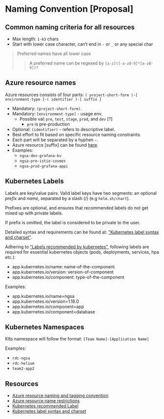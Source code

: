 # Naming Convention [Proposal]

## Common naming criteria for all resources

- Max length: `1-63` chars
- Start with lower case character, can’t end in `-` or `_` or any special char

> Preferred names have all lower case
>> A preferred name can be regexed by `[a-z]([-a-z0-9]*[a-z0-9])?`

## Azure resource names

Azure resources consists of four parts: `( project-short-form )-[ environment-type ]-( identifier )-[ suffix ]`

- Mandatory: `(project-short-form)`.
- Mandatory: `[environment-type]` - usage env.
  - Possible val: `pre`, `test`, `stage`, `prod`, and `dev` [?]
    - `pre` is pre-production
- Optional: `(identifier)` - refers to descriptive label.
- Best effort to fit based on specific resource naming constraints.
- Each part will be separated by a hyphen `-`.
- Azure resource [suffix] can be found [here][1].
- Examples:
  - `ngsa-dev-grafana-kv`
  - `ngsa-pre-istio-cosmos`
  - `ngsa-prod-grafana-appi`

## Kubernetes Labels

Labels are key/value pairs. Valid label keys have two segments: an optional *prefix* and *name*, separated by a slash (/) (e.g `helm.sh/chart`).

Prefixes are optional, and ensures that recommended labels do not get mixed up with private labels.

If prefix is omitted, the label is considered to be private to the user.

Detailed syntax and requirements can be found at: ["Kubernetes label syntax and charset"][4].

Adhering to ["Labels recommended by kubernetes"][3], following labels are required for essential kubernetes objects (pods, deployments, services, hpa etc.):

- app.kubernetes.io/name: name-of-the-component
- app.kubernetes.io/version: version-of-component
- app.kubernetes.io/component: type-of-the-component

Examples:

- app.kubernetes.io/name=ngsa
- app.kubernetes.io/version=1.16.0
- app.kubernetes.io/component=app
- app.kubernetes.io/component=database

## Kubernetes Namespaces

K8s namespace will follow the format: `[Team Name]-[Application Name]`

Examples:

- `rdc-ngsa`
- `rdc-helium`
- `team2-app2`

## Resources

- [Azure resource naming and tagging convention][1]
- [Azure resource name restrictions][2]
- [Kubernetes recommended Label][3]
- [Kubernetes label syntax and charset][4]

[1]: https://docs.microsoft.com/en-us/azure/cloud-adoption-framework/ready/azure-best-practices/naming-and-tagging#recommended-resource-type-prefixes
[2]: https://docs.microsoft.com/en-us/azure/azure-resource-manager/management/resource-name-rules
[3]: https://kubernetes.io/docs/concepts/overview/working-with-objects/common-labels/
[4]: https://kubernetes.io/docs/concepts/overview/working-with-objects/labels/#syntax-and-character-set
